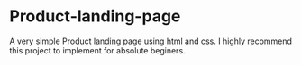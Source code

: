 # Product-landing-page
A very simple Product landing page using html and css. I highly recommend this project to implement for absolute beginers.
